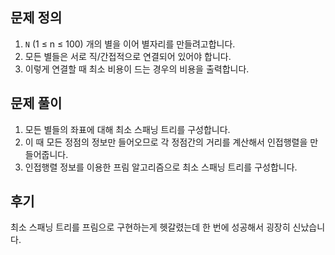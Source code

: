 ## 문제 정의

1. `N` (1 ≤ n ≤ 100) 개의 별을 이어 별자리를 만들려고합니다.
2. 모든 별들은 서로 직/간접적으로 연결되어 있어야 합니다.
3. 이렇게 연결할 때 최소 비용이 드는 경우의 비용을 출력합니다.

## 문제 풀이

1. 모든 별들의 좌표에 대해 최소 스패닝 트리를 구성합니다.
2. 이 때 모든 정점의 정보만 들어오므로 각 정점간의 거리를 계산해서 인접행렬을 만들어줍니다.
3. 인접행렬 정보를 이용한 프림 알고리즘으로 최소 스패닝 트리를 구성합니다.

## 후기

최소 스패닝 트리를 프림으로 구현하는게 헷갈렸는데 한 번에 성공해서 굉장히 신났습니다.